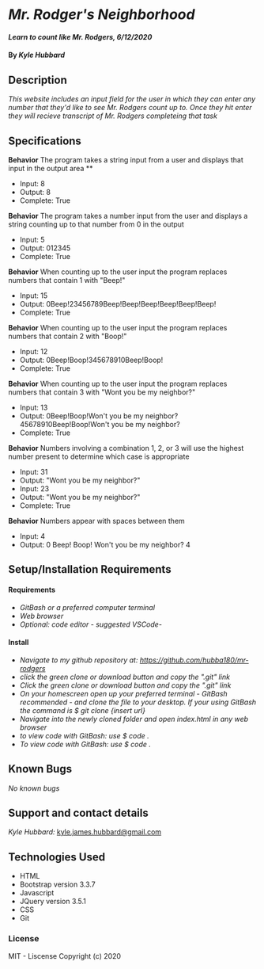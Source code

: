 # _Mr. Rodger's Neighborhood_
#### _Learn to count like Mr. Rodgers, 6/12/2020_
#### By _**Kyle Hubbard**_
## Description
_This website includes an input field for the user in which they can enter any number that they'd like to see Mr. Rodgers count up to. Once they hit enter they will recieve transcript of Mr. Rodgers completeing that task_

## Specifications

**Behavior** The program takes a string input from a user and displays that input in the output area **
* Input: 8
* Output: 8
* Complete: True

**Behavior** The program takes a number input from the user and displays a string counting up to that number from 0 in the output
* Input: 5
* Output: 012345
* Complete: True

**Behavior** When counting up to the user input the program replaces numbers that contain 1 with "Beep!"
* Input: 15
* Output: 0Beep!23456789Beep!Beep!Beep!Beep!Beep!Beep!
* Complete: True

**Behavior** When counting up to the user input the program replaces numbers that contain 2 with "Boop!"
* Input: 12
* Output: 0Beep!Boop!345678910Beep!Boop!
* Complete: True

**Behavior** When counting up to the user input the program replaces numbers that contain 3 with "Wont you be my neighbor?"
* Input: 13
* Output: 0Beep!Boop!Won't you be my neighbor?45678910Beep!Boop!Won't you be my neighbor?
* Complete: True

**Behavior** Numbers involving a combination 1, 2, or 3 will use the highest number present to determine which case is appropriate
* Input: 31
* Output: "Wont you be my neighbor?"
* Input: 23
* Output: "Wont you be my neighbor?"
* Complete: True

**Behavior** Numbers appear with spaces between them
* Input: 4
* Output: 0 Beep! Boop! Won't you be my neighbor? 4

## Setup/Installation Requirements

#### Requirements

* _GitBash or a preferred computer terminal_
* _Web browser_
* _Optional: code editor - suggested VSCode-_

#### Install

* _Navigate to my github repository at: https://github.com/hubba180/mr-rodgers_
* _click the green clone or download button and copy the ".git" link_
* _Click the green clone or download button and copy the ".git" link_
* _On your homescreen open up your preferred terminal - GitBash recommended - and clone the file to your desktop. If your using GitBash the command is $ git clone {insert url}_
* _Navigate into the newly cloned folder and open index.html in any web browser_
* _to view code with GitBash: use $ code ._
* _To view code with GitBash: use $ code ._

## Known Bugs

_No known bugs_
## Support and contact details
_Kyle Hubbard:_
kyle.james.hubbard@gmail.com
## Technologies Used
* HTML
* Bootstrap version 3.3.7
* Javascript
* JQuery version 3.5.1
* CSS
* Git
### License
MIT - Liscense
Copyright (c) 2020 